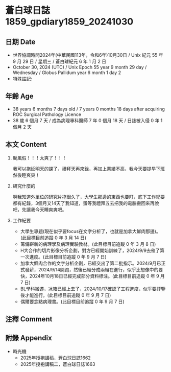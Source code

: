 [_metadata_:encoding]: - "utf-8"
[_metadata_:language]: - "zh-Hant-TW"
[_metadata_:fileformat]: - "markdown"
[_metadata_:MIME_type]: - "text/plain"
[_metadata_:markdown_version]: - "commonmark version 0.30"
[_metadata_:markdown_spec]: - "https://spec.commonmark.org/0.30/"

# 蒼白球日誌1859_gpdiary1859_20241030 #

## 日期 Date ##

* 世界協調時間2024年(中華民國113年，令和6年)10月30日 / Unix 紀元 55 年 9 月 29 日 / 星期三 / 蒼白球紀元 6 年 1 月 2 日
* October 30, 2024 (UTC) / Unix Epoch 55 year 9 month 29 day / Wednesday / Globus Pallidum year 6 month 1 day 2
* 特殊註記:

## 年齡 Age ##

* 38 years 6 months 7 days old / 7 years 0 months 18 days after acquiring ROC Surgical Pathology Licence
* 38 歲 6 個月 7 天 / 成為病理專科醫師 7 年 0 個月 18 天 / 日誌被入侵 0 年 1 個月 2 天

## 本文 Content ##

1. 颱風假！！！太爽了！！！

    我可以拖延明天的課了，禮拜天再來錄，再加上業績不高，我今天要提早下班然後睡爽爽！
    
2. 研究什麼的

    啊我知道外單位的研究片拖很久了，大學生那邊的東西也要盯，底下工作紀要都有紀錄，3個月又14天了我知道，蛋等我禮拜五去把我的電腦搬回來再說吧，先讓我今天睡爽爽吧。

3. 工作紀要

    - 大學生專題(現在似乎要focus在文字分析了，也就是加拿大鮮肉那邊)。(此目標目前追蹤 0 年 3 月 14 日)
    - 籌備嶄新的病理學及病理實驗教材。(此目標目前追蹤 0 年 3 月 8 日)
    - H大合作的切片影像分析企劃，對方已經開始訓練了，2024/9/9去催了第一次進度。(此目標目前追蹤 0 年 9 月 7 日)
    - 加拿大鮮肉合作的文字分析企劃，已經交出了第二批指示。2024/9月已正式發薪，2024/9/14開跑，然後已經分成兩組在進行，似乎比想像中的要快，2024年10月18日已經完成部分資料標注。(此目標目前追蹤 0 年 9 月 7 日)
    - BL學科搬遷，冰箱已經上去了，2024/10/17確認了工程進度，似乎要評鑒後才能進行。(此目標目前追蹤 0 年 9 月 7 日)
    - 偶爾要念點病理書。(此目標目前追蹤 0 年 9 月 7 日)

## 注釋 Comment ##


## 附錄 Appendix ##

* 時光機
    - 2025年授袍講稿，蒼白球日誌1662
    - 2025年授袍講稿二，蒼白球日誌1663
